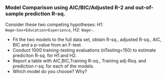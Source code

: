 

### Model Comparison using AIC/BIC/Adjusted R-2 and out-of-sample prediction R-sq.



Consider these two competing hypotheses:   H1: `Wage~Sex+Education+Experience`, H2: `Wage~.`


  - Fit the two models to the full data set, obtain R-sq., adjusted R-sq., AIC, BIC and a p-value from an F-test.
  - Conduct 1000 training-testing evaluations (nTesting=150) to estimate prediciton R-sq. for H1 and H2.
  - Report a table with AIC,BIC,Training R-sq., Training adj-Rsq. and prediction r-sq. for each of the models.
  - Which model do you choose? Why?
